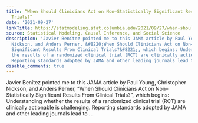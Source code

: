 ```yaml
---
title: “When Should Clinicians Act on Non–Statistically Significant Results From Clinical
  Trials?”
date: '2021-09-27'
linkTitle: https://statmodeling.stat.columbia.edu/2021/09/27/when-should-clinicians-act-on-non-statistically-significant-results-from-clinical-trials/
source: Statistical Modeling, Causal Inference, and Social Science
description: 'Javier Benítez pointed me to this JAMA article by Paul Young, Christopher
  Nickson, and Anders Perner, &#8220;When Should Clinicians Act on Non–Statistically
  Significant Results From Clinical Trials?&#8221;, which begins: Understanding whether
  the results of a randomized clinical trial (RCT) are clinically actionable is challenging.
  Reporting standards adopted by JAMA and other leading journals lead to ...'
disable_comments: true
---
```

Javier Benítez pointed me to this JAMA article by Paul Young, Christopher Nickson, and Anders Perner, &#8220;When Should Clinicians Act on Non–Statistically Significant Results From Clinical Trials?&#8221;, which begins: Understanding whether the results of a randomized clinical trial (RCT) are clinically actionable is challenging. Reporting standards adopted by JAMA and other leading journals lead to ...